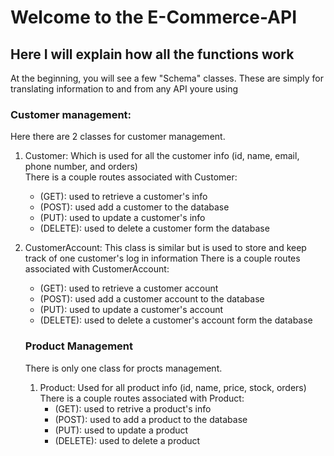 # Welcome to the E-Commerce-API   
## Here I will explain how all the functions work  
At the beginning, you will see a few "Schema" classes. These are simply for translating information to and from any API youre using  

### Customer management:  
Here there are 2 classes for customer management.  
1. Customer: Which is used for all the customer info (id, name, email, phone number, and orders)  
   There is a couple routes associated with Customer:  
   - (GET): used to retrieve a customer's info  
   - (POST): used add a customer to the database  
   - (PUT): used to update a customer's info  
   - (DELETE): used to delete a customer form the database  
2. CustomerAccount: This class is similar but is used to store and keep track of one customer's log in information
   There is a couple routes associated with CustomerAccount:  
   - (GET): used to retrieve a customer account  
   - (POST): used add a customer account to the database  
   - (PUT): used to update a customer's account  
   - (DELETE): used to delete a customer's account form the database  

   ### Product Management  
   There is only one class for procts management.  
   1. Product: Used for all product info (id, name, price, stock, orders)  
      There is a couple routes associated with Product:  
        - (GET): used to retrive a product's info  
        - (POST): used to add a product to the database  
        - (PUT): used to update a product  
        - (DELETE): used to delete a product  
 
  ### 
  
   

